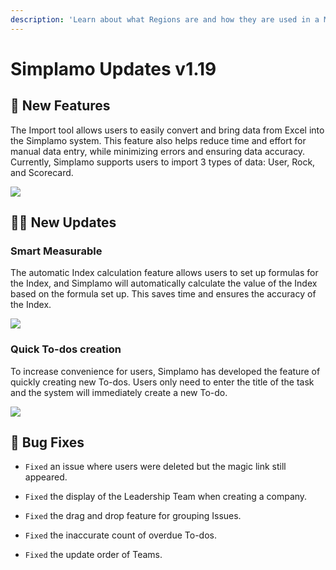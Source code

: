 ```yaml
---
description: 'Learn about what Regions are and how they are used in a Medusa backend. Regions represent at least one country on the Medusa backend.'
---
```


# Simplamo Updates v1.19

## 🚀 New Features

The Import tool allows users to easily convert and bring data from Excel into the Simplamo system. This feature also helps reduce time and effort for manual data entry, while minimizing errors and ensuring data accuracy. Currently, Simplamo supports users to import 3 types of data: User, Rock, and Scorecard.

![](https://simplamo.s3.ap-southeast-1.amazonaws.com/demo/a1e3e361-589c-4420-b177-5d35d944678b.png)

## 💪🏾 New Updates

### Smart Measurable

The automatic Index calculation feature allows users to set up formulas for the Index, and Simplamo will automatically calculate the value of the Index based on the formula set up. This saves time and ensures the accuracy of the Index.

![](/img/uploads/ra-mắt-tính-năng-mới-02.png)

### Quick To-dos creation

To increase convenience for users, Simplamo has developed the feature of quickly creating new To-dos. Users only need to enter the title of the task and the system will immediately create a new To-do.

![](/img/uploads/ra-mắt-tính-năng-mới-03.png)

## 🐞 Bug Fixes

- `Fixed` an issue where users were deleted but the magic link still appeared.

- `Fixed` the display of the Leadership Team when creating a company.

- `Fixed` the drag and drop feature for grouping Issues.

- `Fixed` the inaccurate count of overdue To-dos.

- `Fixed` the update order of Teams.